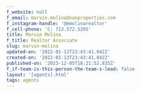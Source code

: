 ```yaml
---
f_website: null
f_email: marvin.molina@nanproperties.com
f_instagram-handle: '@mmolinarealtor'
f_cell-phone: 'C: 713.572.5205'
title: Marvin Molina
f_title: Realtor Associate
slug: marvin-molina
updated-on: '2022-01-13T23:43:41.042Z'
created-on: '2022-01-13T23:43:41.042Z'
published-on: '2023-12-05T18:21:52.835Z'
f_if-team-is-this-person-the-team-s-lead: false
layout: '[agents].html'
tags: agents
---
```



